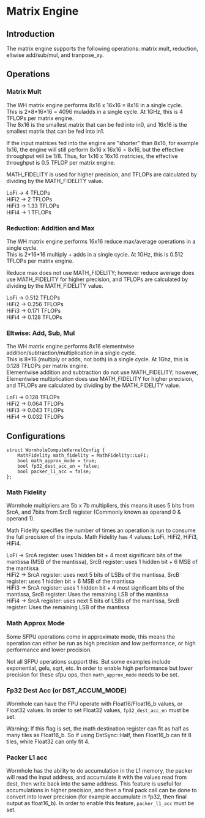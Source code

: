 # Matrix Engine

## Introduction

The matrix engine supports the following operations: matrix mult, reduction, eltwise add/sub/mul, and tranpose_xy.

## Operations

### Matrix Mult 

The WH matrix engine performs 8x16 x 16x16 = 8x16 in a single cycle. \
This is 2*8\*16\*16 = 4096 muladds in a single cycle. At 1GHz, this is 4 TFLOPs per matrix engine. \
The 8x16 is the smallest matrix that can be fed into in0, and 16x16 is the 
smallest matrix that can be fed into in1.

If the input matrices fed into the engine are "shorter" than 8x16, for example 1x16, the engine will still perform 8x16 x 16x16 = 8x16, but the effective throughput will be 1/8. 
Thus, for 1x16 x 16x16 matricies, the effective throughput is 0.5 TFLOP per matrix engine.

MATH_FIDELITY is used for higher precision, and TFLOPs are calculated by dividing by the MATH_FIDELITY value.

LoFi ->  4 TFLOPs \
HiFi2 -> 2 TFLOPs \
HiFi3 -> 1.33 TFLOPs \
HiFi4 -> 1 TFLOPs

### Reduction: Addition and Max
The WH matrix engine performs 16x16 reduce max/average operations in a single cycle. \
This is 2*16\*16 multiply + adds in a single cycle. At 1GHz, this is 0.512 TFLOPs per matrix engine. 

Reduce max does not use MATH_FIDELITY; however reduce average does use MATH_FIDELITY for higher precision, and TFLOPs are calculated by dividing by the MATH_FIDELITY value.

LoFi ->  0.512 TFLOPs \
HiFi2 -> 0.256 TFLOPs \
HiFi3 -> 0.171 TFLOPs \
HiFi4 -> 0.128 TFLOPs

### Eltwise: Add, Sub, Mul
The WH matrix engine performs 8x16 elementwise addition/subtraction/multiplication in a single cycle. \
This is 8\*16 (multiply or adds, not both) in a single cycle. At 1Ghz, this is 0.128 TFLOPs per matrix engine. \
Elementwise addition and subtraction do not use MATH_FIDELITY; however, Elementwise multiplication does use MATH_FIDELITY for higher precision, and TFLOPs are calculated by dividing by the MATH_FIDELITY value.

LoFi ->  0.128 TFLOPs \
HiFi2 -> 0.064 TFLOPs \
HiFi3 -> 0.043 TFLOPs \
HiFi4 -> 0.032 TFLOPs

## Configurations

```
struct WormholeComputeKernelConfig {
    MathFidelity math_fidelity = MathFidelity::LoFi;
    bool math_approx_mode = true;
    bool fp32_dest_acc_en = false;
    bool packer_l1_acc = false;
};

```

### Math Fidelity

Wormhole multipliers are 5b x 7b multipliers, this means it uses 5 bits from SrcA, and 7bits from SrcB register (Commonly known as operand 0 & operand 1).

Math Fidelity specifies the number of times an operation is run to consume the full precision of the inputs. Math Fidelity has 4 values: LoFi, HiFi2, HiFi3, HiFi4.

LoFi -> SrcA register: uses 1 hidden bit + 4 most significant bits of the mantissa (MSB of the mantissa), SrcB register: uses 1 hidden bit + 6 MSB of the mantissa \
HiFi2 -> SrcA register: uses next 5 bits of LSBs of the mantissa, SrcB register: uses 1 hidden bit + 6 MSB of the mantissa \
HiFi3 -> SrcA register: uses 1 hidden bit + 4 most significant bits of the mantissa, SrcB register: Uses the remaining LSB of the mantissa \
HiFi4 -> SrcA register: uses next 5 bits of LSBs of the mantissa, SrcB register: Uses the remaining LSB of the mantissa 

### Math Approx Mode

Some SFPU operations come in approximate mode, this means the operation can either be run as high precision and low performance, or high performance and lower precision.

Not all SFPU operations support this. But some examples include exponential, gelu, sqrt, etc. In order to enable high performance but lower precision for these sfpu ops, then `math_approx_mode` needs to be set.

### Fp32 Dest Acc (or DST_ACCUM_MODE)

Wormhole can have the FPU operate with Float16/Float16_b values, or Float32 values. In order to set Float32 values, `fp32_dest_acc_en` must be set.

Warning: If this flag is set, the math destination register can fit as half as many tiles as Float16_b. So if using DstSync::Half, then Float16_b can fit 8 tiles, while Float32 can only fit 4.

### Packer L1 acc

Wormhole has the ability to do accumulation in the L1 memory, the packer will read the input address, and accumulate it with the values read from dest, then write back into the same address.
This feature is useful for accumulations in higher precision, and then a final pack call can be done to convert into lower precision (for example accumulate in fp32, then final output as float16_b).
In order to enable this feature, `packer_l1_acc` must be set.



